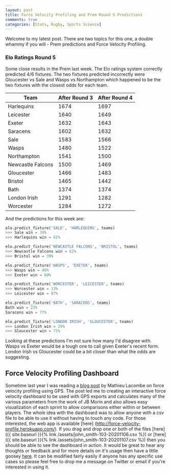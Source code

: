 ```yaml
---
layout: post
title: Force Velocity Profiling and Prem Round 5 Predictions
comments: true
categories: [Stats, Rugby, Sports Science]
---
```


Welcome to my latest post. There are two topics for this one, a double whammy if you will - Prem predictions and Force Velocity Profiling. 

### Elo Ratings Round 5
Some close results in the Prem last week. The Elo ratings system correctly predicted 4/6 fixtures. The two fixtures predicted incorrectly were Gloucester vs Sale and Wasps vs Northampton which happened to be the two fixtures with the closest odds for each team.

| Team   | After Round 3  | After Round 4  | 
| -------|------------------------|----------------------------|
Harlequins | 1674 | 1697 | 
Leicester | 1640 | 1649 | 
Exeter | 1632 | 1643 | 
Saracens | 1602 | 1632 | 
Sale | 1583 | 1566 | 
Wasps | 1480 | 1522 |
Northampton | 1541 | 1500 | 
Newcastle Falcons | 1500 | 1469 | 
Gloucester | 1466 | 1483 | 
Bristol | 1465 | 1442 | 
Bath | 1374 | 1374 | 
London Irish | 1291 | 1282 | 
Worcester | 1284 | 1272 | 

And the predictions for this week are:

```python  
elo.predict_fixture('SALE', 'HARLEQUINS', teams)
>>> Sale win = 39%
>>> Harlequins win = 61%  

elo.predict_fixture('NEWCASTLE FALCONS', 'BRISTOL', teams)
>>> Newcastle Falcons win = 61%
>>> Bristol win = 39%

elo.predict_fixture('WASPS', 'EXETER', teams)
>>> Wasps win = 40%
>>> Exeter win = 60%

elo.predict_fixture('WORCESTER', 'LEICESTER', teams)
>>> Worcester win = 13%
>>> Leicester win = 87%

elo.predict_fixture('BATH', 'SARACENS', teams)
Bath win = 23%
Saracens win = 77% 

elo.predict_fixture('LONDON IRISH', 'GLOUCESTER', teams)
>>> London Irish win = 29%
>>> Gloucester win = 71%
```  

Looking at these predictions I'm not sure how many I'd disagree with. Wasps vs Exeter would be a tough one to call given Exeter's recent form. London Irish vs Gloucester could be a bit closer than what the odds are suggesting.  

## Force Velocity Profiling Dashboard  

Sometime last year I was reading a [blog post](https://www.mathlacome.com/blog/fvp-easy)  by Mathieu Lacombe on force velocity profiling using GPS. The post led me to creating an interactive force velocity dashboard to be used with GPS exports and calculates many of the various parameters from the work of JB Morin and also allows easy visualization of each sprint to allow comparisons either within or between players. The whole idea with the dashboard was to allow anyone with a csv file to be able to use it without having to touch any code. For those interested, the web app is available [here] (http://force-velocity-profile.herokuapp.com/). If you drag and drop one or both of the files [here]({{ site.baseurl }}{% link /assets/john_smith-103-20201106.csv %}) or [here]({{ site.baseurl }}{% link /assets/john_smith-103-20201107.csv %}) then you should be able to see the dashboard in action. It would be great to hear any thoughts or feedback and for more details on it's usage then have a little goosey [here](https://github.com/Grant592/force-velocity-app). It can be modified fairly easily if anyone has any specific use cases so please feel free to drop me a message on Twitter or email if you're interested in using it.  




